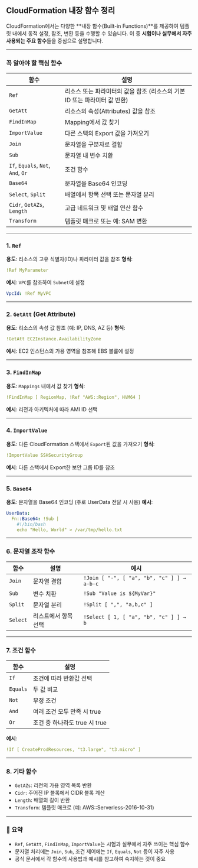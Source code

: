 ## CloudFormation 내장 함수 정리

CloudFormation에서는 다양한 \*\*내장 함수(Built-in Functions)\*\*를 제공하여 템플릿 내에서 동적 설정, 참조, 변환 등을 수행할 수 있습니다. 이 중 **시험이나 실무에서 자주 사용되는 주요 함수**들을 중심으로 설명합니다.

---

### 꼭 알아야 할 핵심 함수

| 함수                                 | 설명                                           |
| ---------------------------------- | -------------------------------------------- |
| `Ref`                              | 리소스 또는 파라미터의 값을 참조 (리소스의 기본 ID 또는 파라미터 값 반환) |
| `GetAtt`                           | 리소스의 속성(Attributes) 값을 참조                    |
| `FindInMap`                        | Mapping에서 값 찾기                               |
| `ImportValue`                      | 다른 스택의 Export 값을 가져오기                        |
| `Join`                             | 문자열을 구분자로 결합                                 |
| `Sub`                              | 문자열 내 변수 치환                                  |
| `If`, `Equals`, `Not`, `And`, `Or` | 조건 함수                                        |
| `Base64`                           | 문자열을 Base64 인코딩                              |
| `Select`, `Split`                  | 배열에서 항목 선택 또는 문자열 분리                         |
| `Cidr`, `GetAZs`, `Length`         | 고급 네트워크 및 배열 연산 함수                           |
| `Transform`                        | 템플릿 매크로 또는 예: SAM 변환                         |

---

### 1. `Ref`

**용도**: 리소스의 고유 식별자(ID)나 파라미터 값을 참조
**형식**:

```yaml
!Ref MyParameter
```

**예시**: `VPC`를 참조하여 `Subnet`에 설정

```yaml
VpcId: !Ref MyVPC
```

---

### 2. `GetAtt` (Get Attribute)

**용도**: 리소스의 속성 값 참조 (예: IP, DNS, AZ 등)
**형식**:

```yaml
!GetAtt EC2Instance.AvailabilityZone
```

**예시**: EC2 인스턴스의 가용 영역을 참조해 EBS 볼륨에 설정

---

### 3. `FindInMap`

**용도**: `Mappings` 내에서 값 찾기
**형식**:

```yaml
!FindInMap [ RegionMap, !Ref "AWS::Region", HVM64 ]
```

**예시**: 리전과 아키텍처에 따라 AMI ID 선택

---

### 4. `ImportValue`

**용도**: 다른 CloudFormation 스택에서 `Export`된 값을 가져오기
**형식**:

```yaml
!ImportValue SSHSecurityGroup
```

**예시**: 다른 스택에서 Export한 보안 그룹 ID를 참조

---

### 5. `Base64`

**용도**: 문자열을 Base64 인코딩 (주로 UserData 전달 시 사용)
**예시**:

```yaml
UserData:
  Fn::Base64: !Sub |
    #!/bin/bash
    echo "Hello, World" > /var/tmp/hello.txt
```

---

### 6. 문자열 조작 함수

| 함수       | 설명          | 예시                                         |
| -------- | ----------- | ------------------------------------------ |
| `Join`   | 문자열 결합      | `!Join [ "-", [ "a", "b", "c" ] ] → a-b-c` |
| `Sub`    | 변수 치환       | `!Sub "Value is ${MyVar}"`                 |
| `Split`  | 문자열 분리      | `!Split [ ",", "a,b,c" ]`                  |
| `Select` | 리스트에서 항목 선택 | `!Select [ 1, [ "a", "b", "c" ] ] → b`     |

---

### 7. 조건 함수

| 함수       | 설명                    |
| -------- | --------------------- |
| `If`     | 조건에 따라 반환값 선택         |
| `Equals` | 두 값 비교                |
| `Not`    | 부정 조건                 |
| `And`    | 여러 조건 모두 만족 시 true    |
| `Or`     | 조건 중 하나라도 true 시 true |

**예시**:

```yaml
!If [ CreateProdResources, "t3.large", "t3.micro" ]
```

---

### 8. 기타 함수

* `GetAZs`: 리전의 가용 영역 목록 반환
* `Cidr`: 주어진 IP 블록에서 CIDR 블록 계산
* `Length`: 배열의 길이 반환
* `Transform`: 템플릿 매크로 (예: AWS::Serverless-2016-10-31)

---

### 📝 요약

* `Ref`, `GetAtt`, `FindInMap`, `ImportValue`는 시험과 실무에서 자주 쓰이는 핵심 함수
* 문자열 처리에는 `Join`, `Sub`, 조건 제어에는 `If`, `Equals`, `Not` 등이 자주 사용
* 공식 문서에서 각 함수의 사용법과 예시를 참고하여 숙지하는 것이 중요
